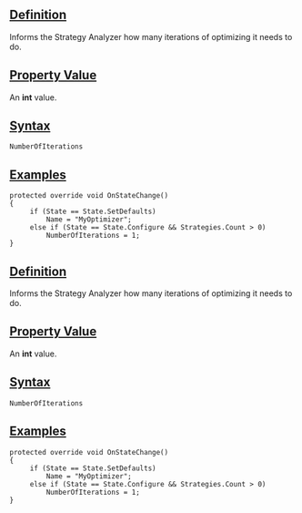 ## [Definition](https://developer.ninjatrader.com/docs/desktop/numberofiterations\#definition)

Informs the Strategy Analyzer how many iterations of optimizing it needs to do.

## [Property Value](https://developer.ninjatrader.com/docs/desktop/numberofiterations\#property-value)

An **int** value.

## [Syntax](https://developer.ninjatrader.com/docs/desktop/numberofiterations\#syntax)

`NumberOfIterations`

## [Examples](https://developer.ninjatrader.com/docs/desktop/numberofiterations\#examples)

```jsx-150469391 csharp
protected override void OnStateChange()
{
     if (State == State.SetDefaults)
         Name = "MyOptimizer";
     else if (State == State.Configure && Strategies.Count > 0)
         NumberOfIterations = 1;
}

```

## [Definition](https://developer.ninjatrader.com/docs/desktop/numberofiterations\#definition)

Informs the Strategy Analyzer how many iterations of optimizing it needs to do.

## [Property Value](https://developer.ninjatrader.com/docs/desktop/numberofiterations\#property-value)

An **int** value.

## [Syntax](https://developer.ninjatrader.com/docs/desktop/numberofiterations\#syntax)

`NumberOfIterations`

## [Examples](https://developer.ninjatrader.com/docs/desktop/numberofiterations\#examples)

```jsx-150469391 csharp
protected override void OnStateChange()
{
     if (State == State.SetDefaults)
         Name = "MyOptimizer";
     else if (State == State.Configure && Strategies.Count > 0)
         NumberOfIterations = 1;
}

```